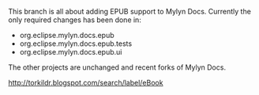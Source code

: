 This branch is all about adding EPUB support to Mylyn Docs. Currently the only
required changes has been done in:

* org.eclipse.mylyn.docs.epub
* org.eclipse.mylyn.docs.epub.tests
* org.eclipse.mylyn.docs.epub.ui

The other projects are unchanged and recent forks of Mylyn Docs.

http://torkildr.blogspot.com/search/label/eBook